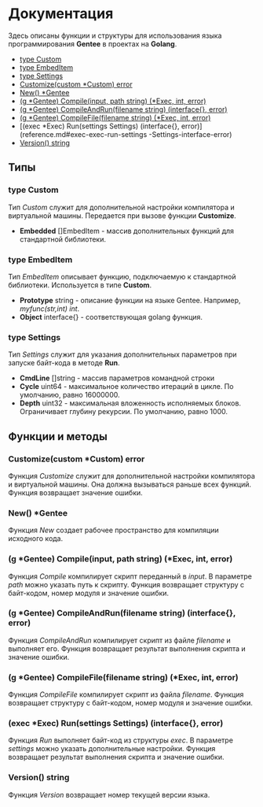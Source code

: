 # Документация 

Здесь описаны функции и структуры для использования языка программирования **Gentee** в проектах на **Golang**.

* [type Custom](reference.md#type-custom)
* [type EmbedItem](reference.md#type-embed-item)
* [type Settings](reference.md#type-settings)
* [Customize\(custom *Custom\) error](reference.md#customize-custom-custom-error)
* [New\(\) *Gentee](reference.md#new-gentee)
* [\(g *Gentee\) Compile\(input, path string\) \(*Exec, int, error\)](reference.md#g-gentee-compile-input-path-string-exec-int-error)
* [\(g *Gentee\) CompileAndRun\(filename string\) \(interface{}, error\)](reference.md#g-gentee-compileandrun-filename-string-interface-error)
* [\(g *Gentee\) CompileFile\(filename string\) \(*Exec, int, error\)](reference.md#g-gentee-compilefile-filename-string-exec-int-error)
* [\(exec *Exec\) Run\(settings Settings\) \(interface{}, error\)](reference.md#exec-exec-run-settings -Settings-interface-error)
* [Version\(\) string](reference.md#version-string)

## Типы

### type Custom

Тип _Custom_ служит для дополнительной настройки компилятора и виртуальной машины. Передается при вызове функции **Customize**.

* **Embedded** []EmbedItem - массив дополнительных функций для стандартной библиотеки.

### type EmbedItem

Тип _EmbedItem_ описывает функцию, подключаемую к стандартной библиотеки. Используется в типе **Custom**.

* **Prototype** string - описание функции на языке Gentee. Например, _myfunc(str,int) int_.
* **Object** interface{} - соответствующая golang функция.

### type Settings

Тип _Settings_ служит для указания дополнительных параметров при запуске байт-кода в методе **Run**.

* **CmdLine** []string - массив параметров командной строки
* **Cycle** uint64 - максимальное количество итераций в цикле. По умолчанию, равно 16000000.
* **Depth** uint32 - максимальная вложенность исполняемых блоков. Ограничивает глубину рекурсии. По умолчанию, равно 1000.

## Функции и методы

### Customize\(custom *Custom\) error

Функция _Customize_ служит для дополнительной настройки компилятора и виртуальной машины. Она должна вызываться раньше всех функций. Функция возвращает значение ошибки.

### New\(\) *Gentee

Функция _New_ создает рабочее пространство для компиляции исходного кода. 

### (g *Gentee) Compile(input, path string) (*Exec, int, error)

Функция _Compile_ компилирует скрипт переданный в _input_. В параметре _path_ можно указать путь к скрипту. Функция возвращает структуру с байт-кодом, номер модуля и значение ошибки.

### (g *Gentee) CompileAndRun(filename string) (interface{}, error)

Функция _CompileAndRun_ компилирует скрипт из файле _filename_ и выполняет его. Функция возвращает результат выполнения скрипта и значение ошибки.

### (g *Gentee) CompileFile(filename string) (*Exec, int, error)

Функция _CompileFile_ компилирует скрипт из файла _filename_. Функция возвращает структуру с байт-кодом, номер модуля и значение ошибки.

### (exec *Exec) Run(settings Settings) (interface{}, error)

Функция _Run_ выполняет байт-код из структуры _exec_. В параметре _settings_ можно указать дополнительные настройки. Функция возвращает результат выполнения скрипта и значение ошибки.

### Version() string

Функция _Version_ возвращает номер текущей версии языка.

